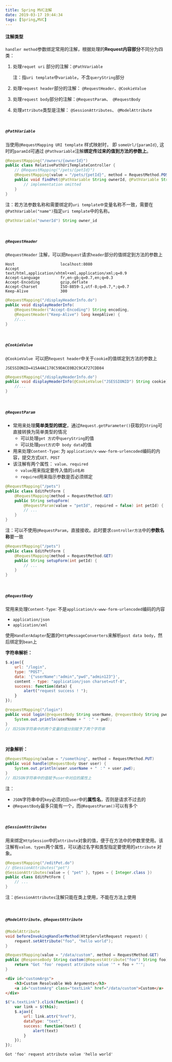 ```yaml
---
title: Spring MVC注解
date: 2019-03-17 19:44:34
tags: [Spring,MVC]
---
```


#### 注解类型

`handler method`参数绑定常用的注解，根据处理的**Request内容部分**不同分为四类：

1. 处理`requet uri` 部分的注解：`@PathVariable` 

   注：指`uri template`中`variable`，不含`queryString`部分

2. 处理`request header`部分的注解：   `@RequestHeader`、`@CookieValue` 
3. 处理`request body`部分的注解：`@RequestParam`、` @RequestBody` 
4. 处理`attribute`类型是注解： `@SessionAttributes`、 `@ModelAttribute` 

<br/>

<!--more-->



##### `@PathVariable`

当使用`@RequestMapping URI template` 样式映射时， 即 `someUrl/{paramId}`, 这时的`paramId`可通过 `@Pathvariable`注解**绑定传过来的值到方法的参数上**。

```java
@RequestMapping("/owners/{ownerId}")
public class RelativePathUriTemplateController {
    // @RequestMapping("/pets/{petId}")
    @RequestMapping(value = "/pets/{petId}", method = RequestMethod.POST)
    public void findPet(@PathVariable String ownerId, @PathVariable String petId) {
        // implementation omitted
    }
}
```

注：若方法参数名称和需要绑定的`uri template中`变量名称不一致，需要在`@PathVariable("name")`指定`uri template`中的名称。

```java
@PathVariable("ownerId") String owner_id
```

<br/>



##### `@RequestHeader`

`@RequestHeader` 注解，可以把`Request`请求`header`部分的值绑定到方法的参数上

```http
Host                    localhost:8080
Accept                  text/html,application/xhtml+xml,application/xml;q=0.9
Accept-Language         fr,en-gb;q=0.7,en;q=0.3
Accept-Encoding         gzip,deflate
Accept-Charset          ISO-8859-1,utf-8;q=0.7,*;q=0.7
Keep-Alive              300
```

```java
@RequestMapping("/displayHeaderInfo.do")
public void displayHeaderInfo(
    @RequestHeader("Accept-Encoding") String encoding,
    @RequestHeader("Keep-Alive") long keepAlive) {
    //...
}
```

<br/>



##### `@CookieValue` 

`@CookieValue `可以把`Request header`中关于`cookie`的值绑定到方法的参数上

```http
JSESSIONID=415A4AC178C59DACE0B2C9CA727CDD84
```

```java
@RequestMapping("/displayHeaderInfo.do")
public void displayHeaderInfo(@CookieValue("JSESSIONID") String cookie) {
    //...
}
```

<br/>



##### `@RequestParam` 

- 常用来处理**简单类型的绑定**，通过`Request.getParameter()`获取的`String`可直接转换为简单类型的情况
  - 可以处理`get 方式`中`queryString`的值
  - 可以处理`post方式`中` body data`的值
- 用来处理`Content-Type`: 为 `application/x-www-form-urlencoded`编码的内容，提交方式`GET、POST` 
- 该注解有两个属性： `value、required` 
  - `value`用来指定要传入值的`id名称` 
  - `required`用来指示参数是否必须绑定

```java
@RequestMapping("/pets")
public class EditPetForm {
    @RequestMapping(method = RequestMethod.GET)
    public String setupForm(
        @RequestParam(value = "petId", required = false) int petId) {
        // ...
    }
}
```

注：可以不使用`@RequestParam`，直接接收。此时要求`controller方法`中的**参数名称**要一致

```java
@RequestMapping("/pets")
public class EditPetForm {
    @RequestMapping(method = RequestMethod.GET)
    public String setupForm(int petId) {
        // ...
    }
}
```

<br/>



##### `@RequestBody` 

常用来处理`Content-Type`: 不是`application/x-www-form-urlencoded`编码的内容

- `application/json` 
- `application/xml` 

使用`HandlerAdapter`配置的`HttpMessageConverters`来解析`post data body`，然后绑定到`bean`上

**字符串解析：** 

```javascript
$.ajax({
    url: "/login",
    type: "POST",
    data: '{"userName":"admin","pwd","admin123"}',
    content - type: "application/json charset=utf-8",
    success: function(data) {
        alert("request success ! ");
    }
});
```

```java
@requestMapping("/login")
public void login(@requestBody String userName, @requestBody String pwd) {
    System.out.println(userName + " ：" + pwd);
}
// 将JSON字符串中的两个变量的值分别赋予了两个字符串
```

<br/>



**对象解析：**

```java
@RequestMapping(value = "/something", method = RequestMethod.PUT)
public void handle(@RequestBody User user) {
    System.out.println(user.userName + " ：" + user.pwd);
}
// 将JSON字符串中的值赋予user中对应的属性上
```

注：

- `JSON`字符串中的`key`必须对应`user`中的**属性名**，否则是请求不过去的
- `@RequestBody`最多只能有一个，而`@RequestParam()`可以有多个

<br/>



##### `@SessionAttributes `

用来绑定`HttpSession`中的`attribute`对象的值，便于在方法中的参数里使用。该注解有`value、types`两个属性，可以通过名字和类型指定要使用的`attribute` 对象。

```java
@RequestMapping("/editPet.do")
// @SessionAttributes("pet")
@SessionAttributes(value = { "pet" }, types = { Integer.class })
public class EditPetForm {
    // ...
}
```

注：`@SessionAttributes`注解只能在类上使用，不能在方法上使用

<br/>



##### `@ModelAttribute、@RequestAttribute`

```java
@ModelAttribute
void beforeInvokingHandlerMethod(HttpServletRequest request) {
    request.setAttribute("foo", "hello world");
}

@RequestMapping(value = "/data/custom", method = RequestMethod.GET)
public @ResponseBody String custom(@RequestAttribute("foo") String foo) {
    return "Got 'foo' request attribute value '" + foo + "'";
}
```

```html
<div id="customArgs">
    <h3>Custom Resolvable Web Arguments</h3>
    <a id="customArg" class="textLink" href="/data/custom">Custom</a>
</div>
```

```javascript
$("a.textLink").click(function() {
    var link = $(this);
    $.ajax({
        url: link.attr("href"),
        dataType: "text",
        success: function(text) {
            alert(text)
        }
    });
});
```

```
Got 'foo' request attribute value 'hello world'
```

<br/>

